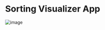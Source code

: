 # Sorting Visualizer App

![image](https://github.com/Ahana001/Sorting-Visualizer-App/assets/50478681/f963f3bf-b32c-4703-b3dc-27d937415dd2)

